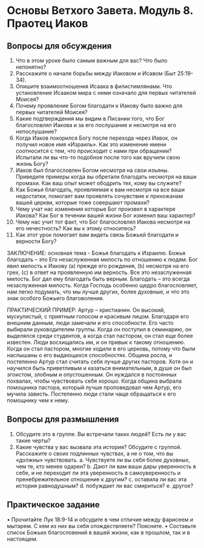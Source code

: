 	
# Основы Ветхого Завета. Модуль 8. Праотец Иаков

## Вопросы для обсуждения 

1.	Что в этом уроке было самым важным для вас? Что было непонятно?
2.	Расскажите о начале борьбы между Иаковом и Исавом (Быт 25:19-34). 
3.	Опишите взаимоотношения Исаака в филистимлянами. Что установление Исааком мира с ними означало для первых читателей Моисея? 
4.	Почему проявление Богом благодати к Иакову было важно для первых читателей Моисея? 
5.	Какие подтверждения мы видим в Писании того, что Бог благословлял Иакова и за его послушание и несмотря на его непослушание? 
6.	Когда Иаков покорился Богу после перехода через Иавок, он получил новое имя  «Израиль». Как это изменение имени соотносится с тем, что происходит с нами при обращении? Испытали ли вы что-то подобное после того как вручили свою жизнь Богу? 
7.	Иаков был благословлен Богом несмотря на свои изъяны. Приведите примеры когда вы обретали благодать несмотря на ваши промахи. Как ваш опыт может ободрить тех, кому вы служите?  
8.	Как Божья благодать, проявляемая к вам несмотря на все ваши недостатки, помогает вам проявлять сочувствие к прихожанам вашей церкви, которые тоже совершают промахи?
9.	Чему учат нас изменения которые Бог произвел в характере Иакова? Как Бог в течении вашей жизни Бог изменил ваш характер?
10.	Чему нас учит тот факт, что Бог благословлял Иакова несмотря на его нечестность? Как вы к этому относитесь?
11.	Как этот урок помогает вам видеть связь Божьей благодати и верности Богу? 


ЗАКЛЮЧЕНИЕ: основная тема - Божья благодать к Израилю.
Божья благодать – это Его незаслуженная милость по отношению к людям. Бог явил милость к Иакову (a) прежде его рождения, (b) несмотря на его грех, (c) в ответ на проявленную им верность. Все это незаслуженная милость. Бог дал ему благодать быть верным. Благодать – это всегда незаслуженная милость. Когда Господь особенно щедро благословляет, нам легко подумать, что мы лучше других, более духовные, и что это знак особого Божьего благоволения. 

ПРАКТИЧЕСКИЙ ПРИМЕР: Артур – христианин. Он высокий, мускулистый, с приятным голосом и красивым лицом. Благодаря его внешним данным, люди замечали и его способности. Его часто выбирали руководителем группы. Когда он поступил в семинарию, он выделялся среди студентов, а когда стал пастором, он стал еще более известен. Люди восхищались им, и он привык к такому отношению. Когда он стал пастором,  многие ходили в его церковь, потому что были наслышаны о его выдающихся способностях. Община росла, и постепенно Артур стал считать себя лучше других пасторов. Хотя он и научился быть приветливым и казаться внимательным, в душе он был эгоистом, злобным и опустошенным. Он нуждался в постоянных похвалах, чтобы чувствовать себя хорошо.  Когда община выбрала помощника пастора, который лучше проповедовал чем Артур, его мучила зависть. Постепенно люди стали чаще обращаться к его помощнику чем к нему.

## Вопросы для размышления 
1.	Обсудите  это в группе. Вы встречали таких людей? Есть ли у вас такие черты?
2.	Какие чувства у вас вызвала эта история? Обсудите с группой. Расскажите о своих подлинных чувствах, а не о том, что вы «должны» чувствовать. 
a.	Чувствуете ли вы себя более духовных, чем те, кто менее одарен? 
b.	Дают ли вам ваши дары уверенность в себе, и не переходит ли эта уверенность в самоуверенность и пренебрежительное отношение к другим? 
c.	оставила ли вас эта история равнодушным? 
d.	побуждает ли вас смириться? 
e.	другое? 

## Практическое задание
•	Прочитайте Лук 18:9-14 и обсудите в чем отличие между фарисеем и мытарем. С кем из них вы себя отождествляете? Поясните. 
•	Составьте список Божьих благословений в вашей жизни, как в прошлом, так и в настоящем. 

